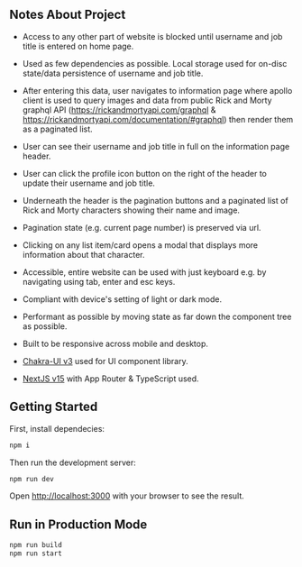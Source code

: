## Notes About Project

- Access to any other part of website is blocked until username and job title is entered on home page.
- Used as few dependencies as possible. Local storage used for on-disc state/data persistence of username and job title.
- After entering this data, user navigates to information page where apollo client is used to query images and data from public Rick and Morty graphql API (https://rickandmortyapi.com/graphql & https://rickandmortyapi.com/documentation/#graphql) then render them as a paginated list.
- User can see their username and job title in full on the information page header.
- User can click the profile icon button on the right of the header to update their username and job title.
- Underneath the header is the pagination buttons and a paginated list of Rick and Morty characters showing their name and image.
- Pagination state (e.g. current page number) is preserved via url.
- Clicking on any list item/card opens a modal that displays more information about that character.
- Accessible, entire website can be used with just keyboard e.g. by navigating using tab, enter and esc keys.
- Compliant with device's setting of light or dark mode.
- Performant as possible by moving state as far down the component tree as possible.
- Built to be responsive across mobile and desktop.

- [Chakra-UI v3](https://chakra-ui.com/) used for UI component library.
- [NextJS v15](https://nextjs.org/) with App Router & TypeScript used.

## Getting Started

First, install dependecies:

```bash
npm i

```

Then run the development server:

```bash
npm run dev
```

Open [http://localhost:3000](http://localhost:3000) with your browser to see the result.

## Run in Production Mode

```bash
npm run build
npm run start
```

